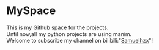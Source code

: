 # MySpace
This is my Github space for the projects.  
Until now,all my python projects are using manim.  
Welcome to subscribe my channel on bilibili:"[Samuelhzx](https://space.bilibili.com/1861701494)"!
